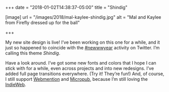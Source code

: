 +++
date = "2018-01-02T14:38:37-05:00"
title = "Shindig"

[image]
url = "/images/2018/mal-kaylee-shindig.jpg"
alt = "Mal and Kaylee from Firefly dressed up for the ball"

+++

My new site design is live! I’ve been working on this one for a while, and it just so happened to coincide with the <a href="https://twitter.com/hashtag/newwwyear?src=hash">#newwwyear</a> activity on Twitter. I’m calling this theme <i>Shindig</i>.

Have a look around. I’ve got some new fonts and colors that I hope I can stick with for a while, even across projects and into new redesigns. I’ve added full page transitions everywhere. (Try it! They’re fun!) And, of course, I still support <a href="https://webmention.net/">Webmention</a> and <a href="https://indieweb.org/Micropub">Micropub</a>, because I’m still loving the <a href="https://www.recallact.com/presentation/decentralized-social-web">IndieWeb</a>.
